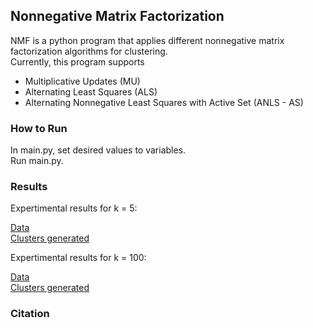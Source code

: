 ## Nonnegative Matrix Factorization
NMF is a python program that applies different nonnegative matrix factorization algorithms for clustering.  
Currently, this program supports
  * Multiplicative Updates (MU)
  * Alternating Least Squares (ALS)
  * Alternating Nonnegative Least Squares with Active Set (ANLS - AS)

### How to Run
In main.py, set desired values to variables.  
Run main.py.

### Results
Expertimental results for k = 5:

[Data](https://github.com/hpark95/Nonnegative-Matrix-Factorization/tree/master/experimental_results/k5/data)  
[Clusters generated](https://github.com/hpark95/Nonnegative-Matrix-Factorization/tree/master/experimental_results/k5/clusters)


Expertimental results for k = 100:

[Data](https://github.com/hpark95/Nonnegative-Matrix-Factorization/tree/master/experimental_results/k100/data)  
[Clusters generated](https://github.com/hpark95/Nonnegative-Matrix-Factorization/tree/master/experimental_results/k100/clusters)

### Citation
